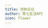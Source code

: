 ```yaml
---
title: 添狗日记
author: 零七生活API
icon: flower
---
```

 
<dog />

<script setup lang="ts">
import dog from "@dog";
</script>
